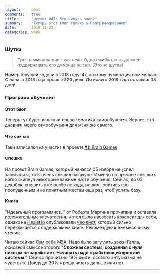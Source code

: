 ```yaml
---
layout:     post
comments:   true
title:      "Неделя #47: Что нибудь одно?"
summary:    "Теперь этот блог только о Программирование"
date:       2018-11-23
categories: week
---
```


### Шутка
>Программирование – как секс. Одна ошибка, и ты должен поддерживать его до конца жизни. (Это не шутка)

Номер текущей недели в 2018 году: 47, поэтому нумерация поменялась. C начала 2018 года прошло 326 дней. До нового 2019 года осталось 38 дней.

### Прогресс обучения
#### Этот блог
Теперь тут будет исключительно тематика самообучения. Вернее, это дневник моего самообучения для меня же самого. 

#### Что сейчас
Таки записался на участие в проекте [#1: Brain Games](https://ru.hexlet.io/professions/frontend#projects)  

#### Спешка
На проект Brain Games, который начался 05 ноября не успел записаться, хотя очень спешил накануне. Именно по причине спешки я нагло скипнул некоторые важные части обучения. Сейчас, до 03 декабря, спешить уже особо не куда, решил пройтись про пропущенным и не понятным местам еще раз, чтоб услить базу.

#### Книга
"Идеальный программист..." от Роберта Мартина прочитана и оставила положительные впечатления. Хотел было набросать конспект для себя, однако на [Hexlet.io](https://ru.hexlet.io/) опубликовали [чек-лист](https://guides.hexlet.io/check-list-of-engineering-practices/), который сильно перекликается с содержанием книги. Рекомендую к ежемесячному чтению.

Читаю сейчас [Сам себе МВА](https://www.mann-ivanov-ferber.ru/books/mif/personal-mba/). Надо было загуглить закон Галла, основной смысл которого **"Сложная система, созданная с нуля, никогда не заработает. Начинать надо с работающей простой системы."** 
Сейчас прочитано 19% книги, особого энтузиазма не чувствую. Дойду до 30% и решу читать дальше или нет.

<hr>
